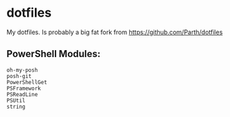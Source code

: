 # dotfiles
My dotfiles. Is probably a big fat fork from https://github.com/Parth/dotfiles

## PowerShell Modules:
```
oh-my-posh
posh-git
PowerShellGet
PSFramework
PSReadLine
PSUtil
string
```
